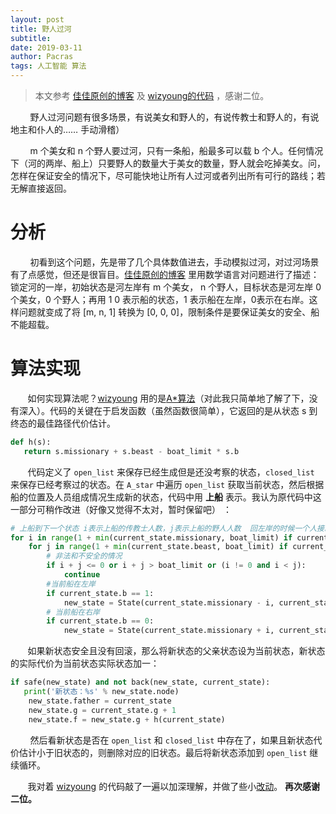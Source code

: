 ```yaml
---
layout: post
title: 野人过河
subtitle: 
date: 2019-03-11
author: Pacras
tags: 人工智能 算法
---
```


> 本文参考 [佳佳原创的博客][1] 及 [wizyoung的代码][2] ，感谢二位。

&nbsp; &nbsp; &nbsp; &nbsp; 野人过河问题有很多场景，有说美女和野人的，有说传教士和野人的，有说地主和仆人的…… 手动滑稽）

&nbsp; &nbsp; &nbsp; &nbsp;  m 个美女和 n 个野人要过河，只有一条船，船最多可以载 b 个人。任何情况下（河的两岸、船上）只要野人的数量大于美女的数量，野人就会吃掉美女。问，怎样在保证安全的情况下，尽可能快地让所有人过河或者列出所有可行的路线；若无解直接返回。

# 分析
&nbsp; &nbsp; &nbsp; &nbsp; 初看到这个问题，先是带了几个具体数值进去，手动模拟过河，对过河场景有了点感觉，但还是很盲目。[佳佳原创的博客]() 里用数学语言对问题进行了描述：锁定河的一岸，初始状态是河左岸有 m 个美女， n 个野人，目标状态是河左岸 0 个美女，0 个野人；再用 1 0 表示船的状态，1 表示船在左岸，0表示在右岸。这样问题就变成了将 [m, n, 1] 转换为 [0, 0, 0]，限制条件是要保证美女的安全、船不能超载。

# 算法实现
&nbsp; &nbsp; &nbsp;&nbsp; 如何实现算法呢？[wizyoung][4] 用的是[A\*算法][5]（对此我只简单地了解了下，没有深入）。代码的关键在于启发函数（虽然函数很简单），它返回的是从状态 s  到终态的最佳路径代价估计。

```python
def h(s):
   return s.missionary + s.beast - boat_limit * s.b
```

&nbsp; &nbsp;&nbsp; &nbsp; 代码定义了 `open_list` 来保存已经生成但是还没考察的状态，`closed_list` 来保存已经考察过的状态。在 `A_star` 中遍历 `open_list` 获取当前状态，然后根据船的位置及人员组成情况生成新的状态，代码中用 **上船** 表示。我认为原代码中这一部分可稍作改进（好像又觉得不太对，暂时保留吧） ：

```python
# 上船到下一个状态 i表示上船的传教士人数，j表示上船的野人人数  回左岸的时候一个人接就可以
for i in range(1 + min(current_state.missionary, boat_limit) if current_state.b == 1 else 2):
    for j in range(1 + min(current_state.beast, boat_limit) if current_state.b == 1 else 2):
        # 非法和不安全的情况
        if i + j <= 0 or i + j > boat_limit or (i != 0 and i < j):
            continue
        #当前船在左岸
        if current_state.b == 1:
            new_state = State(current_state.missionary - i, current_state.beast - j, 0)
        # 当前船在右岸
        if current_state.b == 0:
            new_state = State(current_state.missionary + i, current_state.beast + j, 1)
```

&nbsp;&nbsp; &nbsp; &nbsp; 如果新状态安全且没有回滚，那么将新状态的父亲状态设为当前状态，新状态的实际代价为当前状态实际状态加一：

```python
if safe(new_state) and not back(new_state, current_state):
   print('新状态：%s' % new_state.node)
    new_state.father = current_state
    new_state.g = current_state.g + 1
    new_state.f = new_state.g + h(current_state)
```

&nbsp;  &nbsp; &nbsp; &nbsp;  然后看新状态是否在 `open_list` 和 `closed_list` 中存在了，如果且新状态代价估计小于旧状态的，则删除对应的旧状态。最后将新状态添加到 `open_list` 继续循环。

&nbsp;&nbsp; &nbsp; &nbsp;  我对着 [wizyoung][6] 的代码敲了一遍以加深理解，并做了些小[改动][7]。 **再次感谢二位。**


[1]:	https://blog.csdn.net/wjlsppe/article/details/85268714
[2]:	https://github.com/wizyoung/missionary-and-cannibals-problem-in-Python
[4]:	https://github.com/wizyoung/missionary-and-cannibals-problem-in-Python
[5]:	https://baike.baidu.com/item/A*%E7%AE%97%E6%B3%95/215793?fr=aladdin#reference-2-7850-wrap
[6]:	https://github.com/wizyoung/missionary-and-cannibals-problem-in-Python
[7]:	https://github.com/pacraswill/missionary-and-cannibals-problem-in-Python